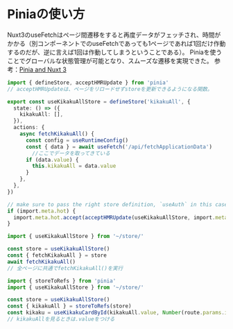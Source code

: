 # Piniaの使い方

Nuxt3のuseFetchはページ間遷移をすると再度データがフェッチされ、時間がかかる（別コンポーネントでのuseFetchであっても1ページであれば1回だけ作動するのだが、逆に言えば1回は作動してしまうということである）。
Piniaを使うことでグローバルな状態管理が可能となり、スムーズな遷移を実現できた。
参考：[Pinia and Nuxt 3](https://dev.to/rafaelmagalhaes/pinia-and-nuxt-3-4ij5)

```ts ~/store/kikaku.ts
import { defineStore, acceptHMRUpdate } from 'pinia'
// acceptHMRUpdateは、ページをリロードせずstoreを更新できるようになる関数。

export const useKikakuAllStore = defineStore('kikakuAll', {
  state: () => ({
    kikakuAll: [],
  }),
  actions: {
    async fetchKikakuAll() {
      const config = useRuntimeConfig()
      const { data } = await useFetch('/api/fetchApplicationData') 
        //ここでデータを取ってきている
      if (data.value) {
        this.kikakuAll = data.value
      }
    },
  },
})

// make sure to pass the right store definition, `useAuth` in this case.
if (import.meta.hot) {
  import.meta.hot.accept(acceptHMRUpdate(useKikakuAllStore, import.meta.hot))
}
```

```ts ~/app.vue
import { useKikakuAllStore } from '~/store/'

const store = useKikakuAllStore()
const { fetchKikakuAll } = store
await fetchKikakuAll()
// 全ページに共通でfetchKikakuAll()を実行
```

```ts ~/pages/kikaku/[id].vue
import { storeToRefs } from 'pinia'
import { useKikakuAllStore } from '~/store/'

const store = useKikakuAllStore()
const { kikakuAll } = storeToRefs(store)
const kikaku = useKikakuCardById(kikakuAll.value, Number(route.params.id))
// kikakuAllを見るときは.valueをつける
```
